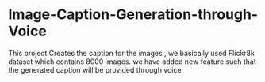# Image-Caption-Generation-through-Voice

This project Creates the caption for the images , we basically used Flickr8k dataset which contains 8000 images. 
we have added new feature such that the generated caption will be provided through voice
